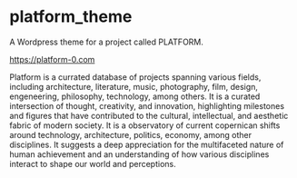 # platform_theme
A Wordpress theme for a project called PLATFORM.

https://platform-0.com

Platform is a currated database of projects spanning various fields, including architecture, literature, music, photography, film, design, engeneering, philosophy, technology, among others. 
It is a curated intersection of thought, creativity, and innovation, highlighting milestones and figures that have contributed to the cultural, intellectual, and aesthetic fabric of modern society. It is a observatory of current copernican shifts around technology, architecture, politics, economy, among other disciplines. It suggests a deep appreciation for the multifaceted nature of human achievement and an understanding of how various disciplines interact to shape our world and perceptions.
